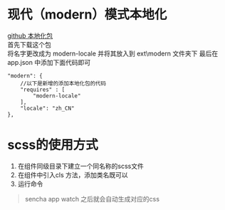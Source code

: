 # 现代（modern）模式本地化
[github 本地化包](https://github.com/wemersonjanuario/modern-locale)    
首先下载这个包     
将名字更改成为 modern-locale
并将其放入到  ext\modern 文件夹下
最后在app.json 中添加下面代码即可
```
"modern": {
    //以下是新增的添加本地化包的代码
    "requires" : [
        "modern-locale"
    ],
    "locale": "zh_CN"
},
```
# scss的使用方式
1. 在组件同级目录下建立一个同名称的scss文件
2. 在组件中引入cls 方法，添加类名既可以
3. 运行命令
> sencha app watch 
之后就会自动生成对应的css
